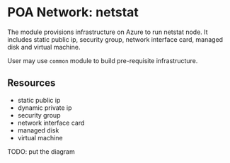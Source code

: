 # POA Network: netstat

The module provisions infrastructure on Azure to run netstat node. It includes static public ip, security group, network interface card, managed disk and virtual machine.

User may use `common` module to build pre-requisite infrastructure.

## Resources

- static public ip
- dynamic private ip
- security group
- network interface card
- managed disk
- virtual machine

TODO: put the diagram
